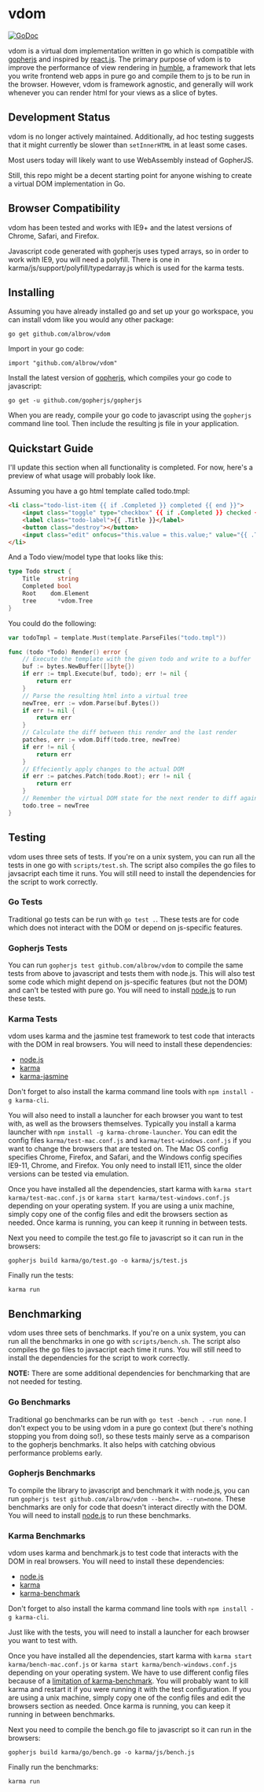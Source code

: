vdom
====

[![GoDoc](https://godoc.org/github.com/albrow/vdom?status.svg)](https://godoc.org/github.com/albrow/vdom)

vdom is a virtual dom implementation written in go which is compatible with
[gopherjs](http://www.gopherjs.org/) and inspired by
[react.js](http://facebook.github.io/react/). The primary purpose of
vdom is to improve the performance of view rendering in
[humble](https://github.com/soroushjp/humble), a framework that lets you write
frontend web apps in pure go and compile them to js to be run in the browser.
However, vdom is framework agnostic, and generally will work whenever you can
render html for your views as a slice of bytes.


Development Status
------------------

vdom is no longer actively maintained. Additionally, ad hoc testing suggests that it might currently
be slower than `setInnerHTML` in at least some cases.

Most users today will likely want to use WebAssembly instead of GopherJS.

Still, this repo might be a decent starting point for anyone wishing to create a virtual DOM implementation
in Go.

Browser Compatibility
---------------------

vdom has been tested and works with IE9+ and the latest versions of Chrome, Safari, and Firefox.

Javascript code generated with gopherjs uses typed arrays, so in order to work with IE9, you will
need a polyfill. There is one in karma/js/support/polyfill/typedarray.js which is used for the
karma tests.


Installing
----------

Assuming you have already installed go and set up your go workspace, you can install
vdom like you would any other package:

`go get github.com/albrow/vdom`

Import in your go code:

`import "github.com/albrow/vdom"`

Install the latest version of [gopherjs](https://github.com/gopherjs/gopherjs), which
compiles your go code to javascript:

`go get -u github.com/gopherjs/gopherjs`

When you are ready, compile your go code to javascript using the `gopherjs` command line
tool. Then include the resulting js file in your application.


Quickstart Guide
----------------

I'll update this section when all functionality is completed. For now, here's a preview
of what usage will probably look like.

Assuming you have a go html template called todo.tmpl:

```html
<li class="todo-list-item {{ if .Completed }} completed {{ end }}">
	<input class="toggle" type="checkbox" {{ if .Completed }} checked {{ end }}>
	<label class="todo-label">{{ .Title }}</label>
	<button class="destroy"></button>
	<input class="edit" onfocus="this.value = this.value;" value="{{ .Title }}">
</li>
```

And a Todo view/model type that looks like this:

```go
type Todo struct {
	Title     string
	Completed bool
	Root    dom.Element
	tree      *vdom.Tree
}
```

You could do the following:

```go
var todoTmpl = template.Must(template.ParseFiles("todo.tmpl"))

func (todo *Todo) Render() error {
	// Execute the template with the given todo and write to a buffer
	buf := bytes.NewBuffer([]byte{})
	if err := tmpl.Execute(buf, todo); err != nil {
		return err
	}
	// Parse the resulting html into a virtual tree
	newTree, err := vdom.Parse(buf.Bytes())
	if err != nil {
		return err
	}
	// Calculate the diff between this render and the last render
	patches, err := vdom.Diff(todo.tree, newTree)
	if err != nil {
		return err
	}
	// Effeciently apply changes to the actual DOM
	if err := patches.Patch(todo.Root); err != nil {
		return err
	}
	// Remember the virtual DOM state for the next render to diff against
	todo.tree = newTree
}
```

Testing
-------

vdom uses three sets of tests. If you're on a unix system, you can run all the tests
in one go with `scripts/test.sh`. The script also compiles the go files to javsacript each
time it runs. You will still need to install the dependencies for the script to work correctly.

### Go Tests

Traditional go tests can be run with `go test .`. These tests are for code which does not
interact with the DOM or depend on js-specific features.

### Gopherjs Tests

You can run `gopherjs test github.com/albrow/vdom` to compile the same tests from above
to javascript and tests them with node.js. This will also test some code which might depend
on js-specific features (but not the DOM) and can't be tested with pure go. You will need
to install [node.js](http://nodejs.org/) to run these tests.

### Karma Tests

vdom uses karma and the jasmine test framework to test code that interacts with the DOM in
real browsers. You will need to install these dependencies:

- [node.js](http://nodejs.org/)
- [karma](http://karma-runner.github.io/0.12/index.html)
- [karma-jasmine](https://github.com/karma-runner/karma-jasmine)

Don't forget to also install the karma command line tools with `npm install -g karma-cli`.

You will also need to install a launcher for each browser you want to test with, as well as the
browsers themselves. Typically you install a karma launcher with `npm install -g karma-chrome-launcher`.
You can edit the config files `karma/test-mac.conf.js` and `karma/test-windows.conf.js` if you want
to change the browsers that are tested on. The Mac OS config specifies Chrome, Firefox, and Safari, and
the Windows config specifies IE9-11, Chrome, and Firefox. You only need to install IE11, since the 
older versions can be tested via emulation.

Once you have installed all the dependencies, start karma with `karma start karma/test-mac.conf.js` or 
`karma start karma/test-windows.conf.js` depending on your operating system. If you are using a unix
machine, simply copy one of the config files and edit the browsers section as needed. Once karma is
running, you can keep it running in between tests.

Next you need to compile the test.go file to javascript so it can run in the browsers:

```
gopherjs build karma/go/test.go -o karma/js/test.js
```

Finally run the tests:

```
karma run
```

Benchmarking
------------

vdom uses three sets of benchmarks. If you're on a unix system, you can run all the benchmarks
in one go with `scripts/bench.sh`. The script also compiles the go files to javsacript each
time it runs. You will still need to install the dependencies for the script to work correctly.

**NOTE:** There are some additional dependencies for benchmarking that are not needed for testing.

### Go Benchmarks

Traditional go benchmarks can be run with `go test -bench . -run none`. I don't expect you
to be using vdom in a pure go context (but there's nothing stopping you from doing so!), so
these tests mainly serve as a comparison to the gopherjs benchmarks. It also helps with
catching obvious performance problems early.

### Gopherjs Benchmarks

To compile the library to javascript and benchmark it with node.js, you can run
`gopherjs test github.com/albrow/vdom --bench=. --run=none`. These benchmarks are only
for code that doesn't interact directly with the DOM. You will need to install
[node.js](http://nodejs.org/) to run these benchmarks.

### Karma Benchmarks

vdom uses karma and benchmark.js to test code that interacts with the DOM in real browsers.
You will need to install these dependencies:

- [node.js](http://nodejs.org/)
- [karma](http://karma-runner.github.io/0.12/index.html)
- [karma-benchmark](https://github.com/JamieMason/karma-benchmark)

Don't forget to also install the karma command line tools with `npm install -g karma-cli`.

Just like with the tests, you will need to install a launcher for each browser you want to test with.

Once you have installed all the dependencies, start karma with `karma start karma/bench-mac.conf.js` or 
`karma start karma/bench-windows.conf.js` depending on your operating system. We have to use
different config files because of a [limitation of karma-benchmark](https://github.com/JamieMason/karma-benchmark/issues/7).
You will probably want to kill karma and restart it if you were running it with the test configuration.
If you are using a unix machine, simply copy one of the config files and edit the browsers section as
needed. Once karma is running, you can keep it running in between benchmarks.

Next you need to compile the bench.go file to javascript so it can run in the browsers:

```
gopherjs build karma/go/bench.go -o karma/js/bench.js
```

Finally run the benchmarks:

```
karma run
```

